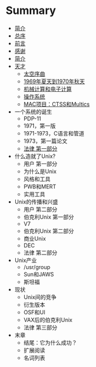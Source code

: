 # Summary

* [简介](README.md)
* [总序](foreword.md)
* [前言](前言.md)
* [感谢](感谢.md)
* [简介](简介.md)
* [天才](天才.md)
    * [太空序曲](Prelude_to_Space.md)
    * [1969年夏天到1970年秋天](Summer_1969-Fall_1970.md)
    * [机械计算和电子计算](Calculating_and_Computing.md)
    * [操作系统](操作系统.md)
    * [MAC项目：CTSS和Multics](mac项目：ctss和multics.md)
* 一个系统的诞生
    * PDP-11
    * 1971，第一版
    * 1971-1973，C语言和管道
    * 1973，第一篇论文
    * [法律 第一部分](法律-第一部分.md)
* 什么造就了Unix?
    * 用户 第一部分
    * 为什么是Unix
    * 风格和工具
    * PWB和MERT
    * 实用工具
* Unix的传播和兴盛
    * 用户 第二部分
    * 伯克利Unix 第一部分
    * V7
    * 伯克利Unix 第二部分
    * 商业Unix
    * DEC
    * 法律 第二部分
* Unix产业
    * \/usr\/group
    * Sun和JAWS
    * 斯坦福
* 现状
    * Unix间的竞争
    * 衍生版本
    * OSF和UI
    * VAX后的伯克利Unix
    * 法律 第三部分
* 末章
    * 结尾：它为什么成功？
    * 扩展阅读
    * 名词列表

